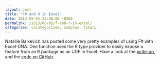```yaml
---
layout: post
title: "F# and R in Excel"
date: 2013-08-05 23:38:00 -0000
permalink: /2013/08/05/f-and-r-in-excel/
categories: uncategorized, samples, fsharp
---
```

Natallie Baikevich has posted some very pretty examples of using F# with Excel-DNA. One function uses the R type provider to easily expose a feature from an R package as an UDF in Excel. Have a look at the [write-up][natallie-post], and the [code on GitHub][natallie-code].

[natallie-post]: http://luajalla.azurewebsites.net/excel-dna-three-stories/
[natallie-code]: https://github.com/luajalla/everything-fun/tree/master/exceldna-sample
